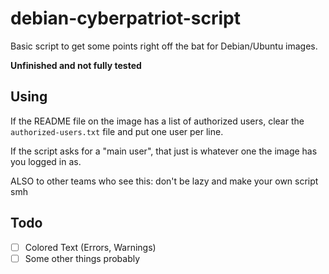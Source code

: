 # debian-cyberpatriot-script
Basic script to get some points right off the bat for Debian/Ubuntu images.

**Unfinished and not fully tested**

## Using
If the README file on the image has a list of authorized users, clear the `authorized-users.txt` file and put one user per line.

If the script asks for a "main user", that just is whatever one the image has you logged in as.

ALSO to other teams who see this: don't be lazy and make your own script smh

## Todo
- [ ] Colored Text (Errors, Warnings)
- [ ] Some other things probably
